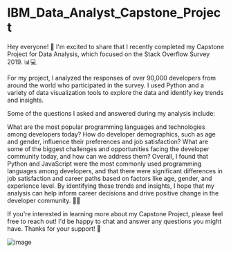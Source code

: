 # IBM_Data_Analyst_Capstone_Project

Hey everyone! 👋 I'm excited to share that I recently completed my Capstone Project for Data Analysis, which focused on the Stack Overflow Survey 2019. 📊💻

For my project, I analyzed the responses of over 90,000 developers from around the world who participated in the survey. I used Python and a variety of data visualization tools to explore the data and identify key trends and insights.

Some of the questions I asked and answered during my analysis include:

What are the most popular programming languages and technologies among developers today?
How do developer demographics, such as age and gender, influence their preferences and job satisfaction?
What are some of the biggest challenges and opportunities facing the developer community today, and how can we address them?
Overall, I found that Python and JavaScript were the most commonly used programming languages among developers, and that there were significant differences in job satisfaction and career paths based on factors like age, gender, and experience level. By identifying these trends and insights, I hope that my analysis can help inform career decisions and drive positive change in the developer community. 🌟💪

If you're interested in learning more about my Capstone Project, please feel free to reach out! I'd be happy to chat and answer any questions you might have. Thanks for your support! 🙏


![image](https://user-images.githubusercontent.com/109834101/231270869-3b1f9070-164d-4e2f-9fa1-a4d3a36dc46f.png)

